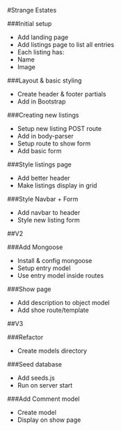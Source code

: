 #Strange Estates

###Initial setup
* Add landing page
* Add listings page to list all entries
 * Each listing has:
  * Name
  * Image

###Layout & basic styling
* Create header & footer partials
* Add in Bootstrap

###Creating new listings
* Setup new listing POST route
* Add in body-parser
* Setup route to show form
* Add basic form


###Style listings page
* Add better header
* Make listings display in grid

###Style Navbar + Form
* Add navbar to header
* Style new listing form

##V2

###Add Mongoose
* Install & config mongoose
* Setup entry model
* Use entry model inside routes

###Show page
* Add description to object model
* Add shoe route/template

##V3

###Refactor
* Create models directory

###Seed database
* Add seeds.js
* Run on server start

###Add Comment model
* Create model
* Display on show page